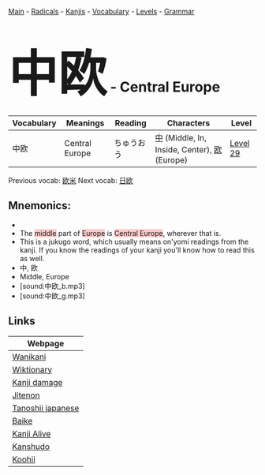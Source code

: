 <style> bigfont {font-size: 100px}</style>
[Main](../README.md) -
[Radicals](../radicals.md) -
[Kanjis](../kanjis.md) -
[Vocabulary](../vocabulary.md) -
[Levels](../levels.md) -
[Grammar](../grammar.md)
# <bigfont> 中欧</bigfont> - Central Europe 

| Vocabulary | Meanings | Reading | Characters | Level |
| --- | --- | --- | --- | --- |
| 中欧 | Central Europe | ちゅうおう |  [中](../kanjis/中.md) (Middle, In, Inside, Center), [欧](../kanjis/欧.md) (Europe) | [Level 29](../levels/wk_level29.md) |

Previous vocab: [欧米](欧米.md) Next vocab: [日欧](日欧.md) 

## Mnemonics:

* 
* The <span style="background-color:#ffcccb"> middle</span> part of <span style="background-color:#ffcccb"> Europe</span> is <span style="background-color:#ffcccb"> Central Europe</span>, wherever that is.
* This is a jukugo word, which usually means on'yomi readings from the kanji. If you know the readings of your kanji you'll know how to read this as well.
* 中, 欧
* Middle, Europe
* [sound:中欧_b.mp3]
* [sound:中欧_g.mp3]


## Links 

| Webpage |
| --- |
| [Wanikani          ](https://www.wanikani.com/kanji/中欧) |
| [Wiktionary        ](https://en.wiktionary.org/wiki/中欧) |
| [Kanji damage      ](http://www.kanjidamage.com/kanji/search?utf8=✓&q=中欧) |
| [Jitenon           ](https://jitenon.com/kanji/中欧) |
| [Tanoshii japanese ](https://www.tanoshiijapanese.com/dictionary/kanji.cfm?k=中欧) |
| [Baike             ](https://baike.baidu.com/item/中欧) |
| [Kanji Alive       ](https://app.kanjialive.com/中欧) |
| [Kanshudo          ](https://www.kanshudo.com/searchmn?q=中欧) |
| [Koohii            ](https://kanji.koohii.com/study/kanji/中欧) |
